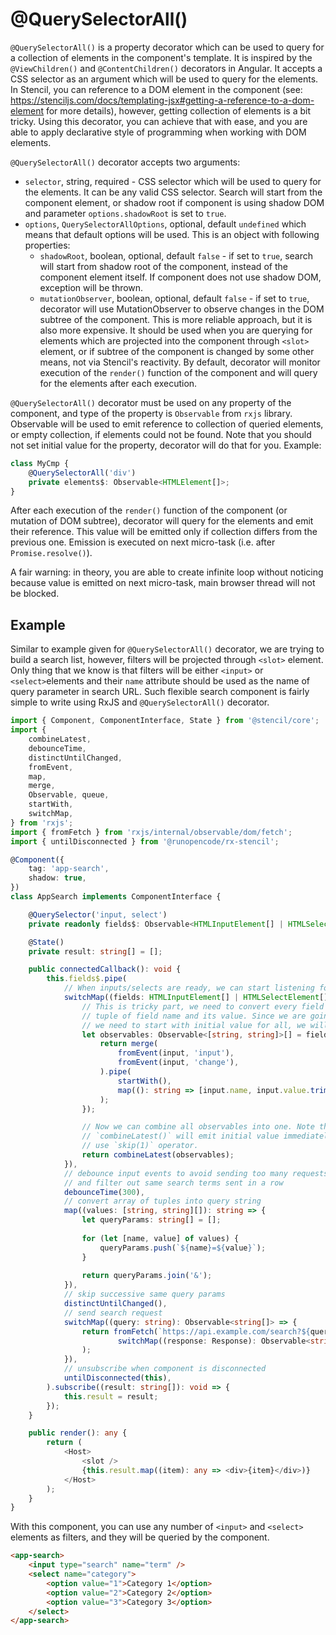 # @QuerySelectorAll()

`@QuerySelectorAll()` is a property decorator which can be used to query for a collection of elements in the component's
template. It is inspired by the `@ViewChildren()` and `@ContentChildren()` decorators in Angular. It accepts a CSS
selector as an argument which will be used to query for the elements. In Stencil, you can reference to a DOM
element in the component (see: https://stenciljs.com/docs/templating-jsx#getting-a-reference-to-a-dom-element for more
details), however, getting collection of elements is a bit tricky. Using this decorator, you can achieve that with ease,
and you are able to apply declarative style of programming when working with DOM elements.

`@QuerySelectorAll()` decorator accepts two arguments:

- `selector`, string, required - CSS selector which will be used to query for the elements. It can be any valid CSS
  selector. Search will start from the component element, or shadow root if component is using shadow DOM and parameter
  `options.shadowRoot` is set to `true`.
- `options`, `QuerySelectorAllOptions`, optional, default `undefined` which means that default options will be used.
  This is an object with following properties:
    - `shadowRoot`, boolean, optional, default `false` - if set to `true`, search will start from shadow root of the
      component, instead of the component element itself. If component does not use shadow DOM, exception will be
      thrown.
    - `mutationObserver`, boolean, optional, default `false` - if set to `true`, decorator will use MutationObserver to
      observe changes in the DOM subtree of the component. This is more reliable approach, but it is also more
      expensive. It should be used when you are querying for elements which are projected into the component through
      `<slot>` element, or if subtree of the component is changed by some other means, not via Stencil's reactivity. By
      default, decorator will monitor execution of the `render()` function of the component and will query for the
      elements after each execution.

`@QuerySelectorAll()` decorator must be used on any property of the component, and type of the property is `Observable`
from `rxjs` library. Observable will be used to emit reference to collection of queried elements, or empty collection,
if elements could not be found. Note that you should not set initial value for the property, decorator will do that for
you. Example:

```typescript
class MyCmp {
    @QuerySelectorAll('div')
    private elements$: Observable<HTMLElement[]>;
}
```

After each execution of the `render()` function of the component (or mutation of DOM subtree), decorator will query for
the elements and emit their reference. This value will be emitted only if collection differs from the previous one.
Emission is executed on next micro-task (i.e. after `Promise.resolve()`).

A fair warning: in theory, you are able to create infinite loop without noticing because value is emitted on next
micro-task, main browser thread will not be blocked.

## Example

Similar to example given for `@QuerySelectorAll()` decorator, we are trying to build a search list, however, filters
will be projected through `<slot>` element. Only thing that we know is that filters will be either `<input>` or
`<select>`elements and their `name` attribute should be used as the name of query parameter in search URL. Such flexible
search component is fairly simple to write using RxJS and `@QuerySelectorAll()` decorator.

```typescript jsx
import { Component, ComponentInterface, State } from '@stencil/core';
import {
    combineLatest,
    debounceTime,
    distinctUntilChanged,
    fromEvent,
    map,
    merge,
    Observable, queue,
    startWith,
    switchMap,
} from 'rxjs';
import { fromFetch } from 'rxjs/internal/observable/dom/fetch';
import { untilDisconnected } from '@runopencode/rx-stencil';

@Component({
    tag: 'app-search',
    shadow: true,
})
class AppSearch implements ComponentInterface {

    @QuerySelector('input, select')
    private readonly fields$: Observable<HTMLInputElement[] | HTMLSelectElement[]>;

    @State()
    private result: string[] = [];

    public connectedCallback(): void {
        this.fields$.pipe(
            // When inputs/selects are ready, we can start listening for `input` and `change` events.
            switchMap((fields: HTMLInputElement[] | HTMLSelectElement[]): Observable<string> => {
                // This is tricky part, we need to convert every field into observable which will emit
                // tuple of field name and its value. Since we are going to use `combineLatest()` operator,
                // we need to start with initial value for all, we will use `startWith()` operator for that.
                let observables: Observable<[string, string]>[] = fields.map((input: HTMLInputElement | HTMLSelectElement): Observable<string> => {
                    return merge(
                        fromEvent(input, 'input'),
                        fromEvent(input, 'change'),
                    ).pipe(
                        startWith(),
                        map((): string => [input.name, input.value.trim()]),
                    );
                });

                // Now we can combine all observables into one. Note that because of `startWith()` operator,
                // `combineLatest()` will emit initial value immediately. If you want to avoid that, you can
                // use `skip(1)` operator.
                return combineLatest(observables);
            }),
            // debounce input events to avoid sending too many requests
            // and filter out same search terms sent in a row      
            debounceTime(300),
            // convert array of tuples into query string
            map((values: [string, string][]): string => {
                let queryParams: string[] = [];
                
                for (let [name, value] of values) {
                    queryParams.push(`${name}=${value}`);
                }
                
                return queryParams.join('&');
            }),
            // skip successive same query params
            distinctUntilChanged(),
            // send search request
            switchMap((query: string): Observable<string[]> => {
                return fromFetch(`https://api.example.com/search?${query}`).pipe(
                        switchMap((response: Response): Observable<string[]> => response.json()),
                );
            }),
            // unsubscribe when component is disconnected
            untilDisconnected(this),
        ).subscribe((result: string[]): void => {
            this.result = result;
        });
    }

    public render(): any {
        return (
            <Host>
                <slot />
                {this.result.map((item): any => <div>{item}</div>)}
            </Host>
        );
    }
}
```

With this component, you can use any number of `<input>` and `<select>` elements as filters, and they will be queried by
the component.

```html
<app-search>
    <input type="search" name="term" />
    <select name="category">
        <option value="1">Category 1</option>
        <option value="2">Category 2</option>
        <option value="3">Category 3</option>
    </select>
</app-search>
```
